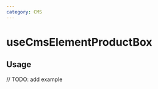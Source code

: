 ```yaml
---
category: CMS
---
```


# useCmsElementProductBox

<!-- PLACEHOLDER_DESCRIPTION -->

## Usage

// TODO: add example
